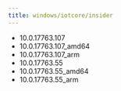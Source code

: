 ```yaml
---
title: windows/iotcore/insider
---
```

- 10.0.17763.107
- 10.0.17763.107_amd64
- 10.0.17763.107_arm
- 10.0.17763.55
- 10.0.17763.55_amd64
- 10.0.17763.55_arm
